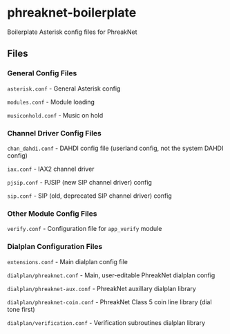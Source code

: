 # phreaknet-boilerplate
Boilerplate Asterisk config files for PhreakNet

## Files

### General Config Files

`asterisk.conf` - General Asterisk config

`modules.conf` - Module loading

`musiconhold.conf` - Music on hold

### Channel Driver Config Files

`chan_dahdi.conf` - DAHDI config file (userland config, not the system DAHDI config)

`iax.conf` - IAX2 channel driver

`pjsip.conf` - PJSIP (new SIP channel driver) config

`sip.conf` - SIP (old, deprecated SIP channel driver) config

### Other Module Config Files

`verify.conf` - Configuration file for `app_verify` module

### Dialplan Configuration Files

`extensions.conf` - Main dialplan config file

`dialplan/phreaknet.conf` - Main, user-editable PhreakNet dialplan config

`dialplan/phreaknet-aux.conf` - PhreakNet auxillary dialplan library

`dialplan/phreaknet-coin.conf` - PhreakNet Class 5 coin line library (dial tone first)

`dialplan/verification.conf` - Verification subroutines dialplan library
